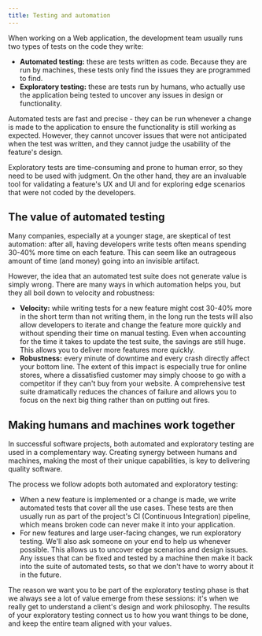 ```yaml
---
title: Testing and automation
---
```


When working on a Web application, the development team usually runs two types of tests on the code
they write:

- **Automated testing:** these are tests written as code. Because they are run by machines, these
  tests only find the issues they are programmed to find.
- **Exploratory testing:** these are tests run by humans, who actually use the application being
  tested to uncover any issues in design or functionality.

Automated tests are fast and precise - they can be run whenever a change is made to the application
to ensure the functionality is still working as expected. However, they cannot uncover issues that
were not anticipated when the test was written, and they cannot judge the usability of the feature's
design.

Exploratory tests are time-consuming and prone to human error, so they need to be used with
judgment. On the other hand, they are an invaluable tool for validating a feature's UX and UI and
for exploring edge scenarios that were not coded by the developers.

## The value of automated testing

Many companies, especially at a younger stage, are skeptical of test automation: after all, having
developers write tests often means spending 30-40% more time on each feature. This can seem like an
outrageous amount of time (and money) going into an invisible artifact.

However, the idea that an automated test suite does not generate value is simply wrong. There are
many ways in which automation helps you, but they all boil down to velocity and robustness:

- **Velocity:** while writing tests for a new feature might cost 30-40% more in the short term than
  not writing them, in the long run the tests will also allow developers to iterate and change the
  feature more quickly and without spending their time on manual testing. Even when accounting for
  the time it takes to update the test suite, the savings are still huge. This allows you to deliver
  more features more quickly.
- **Robustness:** every minute of downtime and every crash directly affect your bottom line. The
  extent of this impact is especially true for online stores, where a dissatisfied customer may
  simply choose to go with a competitor if they can't buy from your website. A comprehensive test
  suite dramatically reduces the chances of failure and allows you to focus on the next big thing
  rather than on putting out fires.

## Making humans and machines work together

In successful software projects, both automated and exploratory testing are used in a complementary
way. Creating synergy between humans and machines, making the most of their unique capabilities, is
key to delivering quality software.

The process we follow adopts both automated and exploratory testing:

- When a new feature is implemented or a change is made, we write automated tests that cover all the
  use cases. These tests are then usually run as part of the project's CI (Continuous Integration)
  pipeline, which means broken code can never make it into your application.
- For new features and large user-facing changes, we run exploratory testing. We'll also ask someone
  on your end to help us whenever possible. This allows us to uncover edge scenarios and design
  issues. Any issues that can be fixed and tested by a machine then make it back into the suite of
  automated tests, so that we don't have to worry about it in the future.

The reason we want you to be part of the exploratory testing phase is that we always see a lot of
value emerge from these sessions: it's when we really get to understand a client's design and work
philosophy. The results of your exploratory testing connect us to how you want things to be done,
and keep the entire team aligned with your values. 
